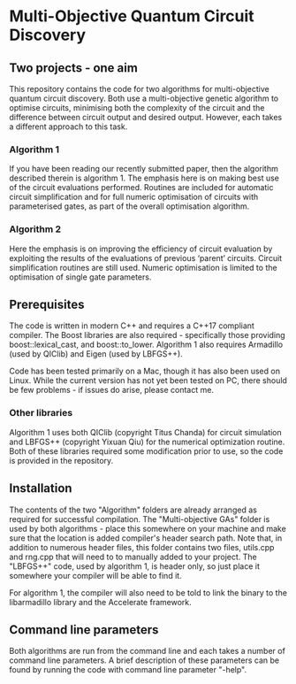 # Multi-Objective Quantum Circuit Discovery

## Two projects - one aim

This repository contains the code for two algorithms for multi-objective quantum circuit discovery. Both use a multi-objective genetic algorithm to optimise circuits, minimising both the complexity of the circuit and the difference between circuit output and desired output. However, each takes a different approach to this task.

### Algorithm 1

If you have been reading our recently submitted paper, then the algorithm described therein is algorithm 1. The emphasis here is on making best use of the circuit evaluations performed. Routines are included for automatic circuit simplification and for full numeric optimisation of circuits with parameterised gates,  as part of the overall optimisation algorithm.

### Algorithm 2

Here the emphasis is on improving the efficiency of circuit evaluation by exploiting the results of the evaluations of previous ‘parent’ circuits. Circuit simplification routines are still used. Numeric optimisation is limited to the optimisation of single gate parameters.

## Prerequisites

The code is written in modern C++ and requires a C++17 compliant compiler. The Boost libraries are also required - specifically those providing boost::lexical_cast, and boost::to_lower. Algorithm 1 also requires Armadillo (used by QIClib) and Eigen (used by LBFGS++).

Code has been tested primarily on a Mac, though it has also been used on Linux. While the current version has not yet been tested on PC, there should be few problems - if issues do arise, please contact me.

### Other libraries

Algorithm 1 uses both QIClib (copyright Titus Chanda) for circuit simulation and LBFGS++ (copyright Yixuan Qiu) for the numerical optimization routine. Both of these libraries required some modification prior to use, so the code is provided in the repository.

## Installation

The contents of the two "Algorithm" folders are already arranged as required for successful compilation. The "Multi-objective GAs" folder is used by both algorithms - place this somewhere on your machine and make sure that the location is added compiler's header search path. Note that, in addition to numerous header files, this folder contains two files, utils.cpp and rng.cpp that will need to to manually added to your project. The "LBFGS++" code, used by algorithm 1, is header only, so just place it somewhere your compiler will be able to find it.

For algorithm 1, the compiler will also need to be told to link the binary to the libarmadillo library and the Accelerate framework.

## Command line parameters

Both algorithms are run from the command line and each takes a number of command line parameters. A brief description of these parameters can be found by running the code with command line parameter "-help". 